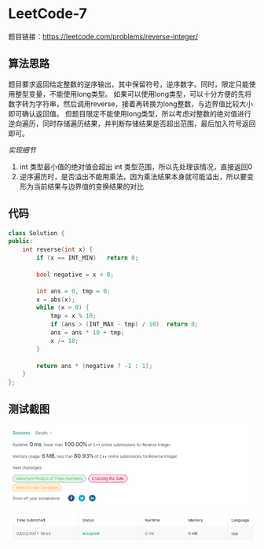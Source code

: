 # LeetCode-7

题目链接：https://leetcode.com/problems/reverse-integer/

## 算法思路

题目要求返回给定整数的逆序输出，其中保留符号，逆序数字。同时，限定只能使用整型变量，不能使用long类型。
如果可以使用long类型，可以十分方便的先将数字转为字符串，然后调用reverse，接着再转换为long整数，与边界值比较大小即可确认返回值。
但题目限定不能使用long类型，所以考虑对整数的绝对值进行逆向遍历，同时存储遍历结果，并判断存储结果是否超出范围，最后加入符号返回即可。

*实现细节*
1. int 类型最小值的绝对值会超出 int 类型范围，所以先处理该情况，直接返回0
2. 逆序遍历时，是否溢出不能用乘法，因为乘法结果本身就可能溢出，所以要变形为当前结果与边界值的变换结果的对比

## 代码

```cpp
class Solution {
public:
    int reverse(int x) {
        if (x == INT_MIN)   return 0;

        bool negative = x < 0;

        int ans = 0, tmp = 0;
        x = abs(x);
        while (x > 0) {
            tmp = x % 10;
            if (ans > (INT_MAX - tmp) / 10)  return 0;
            ans = ans * 10 + tmp;
            x /= 10;
        }

        return ans * (negative ? -1 : 1);
    }
};
```

## 测试截图

![img](./accept.png)
